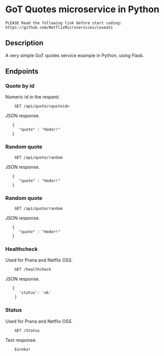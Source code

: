 # GoT Quotes microservice in Python

```
PLEASE Read the following link before start coding:
https://github.com/NetflixMicroservices/caveats
```

## Description
A very simple GoT quotes service example in Python, using Flask.

## Endpoints

### Quote by id

Numeric id in the request. 

```
    GET /api/quote/<quoteid>
```
JSON response.

```
   {
      "quote" : "Hodor!"
   }
```

### Random quote

```
    GET /api/quote/random
```
JSON response.

```
   {
      "quote" : "Hodor!"
   }
```

### Random quote

```
    GET /api/quote/random
```
JSON response.

```
   {
      "quote" : "Hodor!"
   }
```

### Healthcheck

Used for Prana and Netflix OSS.

```
    GET /healthcheck
```
JSON response.

```
   {
      'status': 'ok'
    }
```

### Status

Used for Prana and Netflix OSS.

```
    GET /Status
```
Text response.

```
    Eureka!
```
